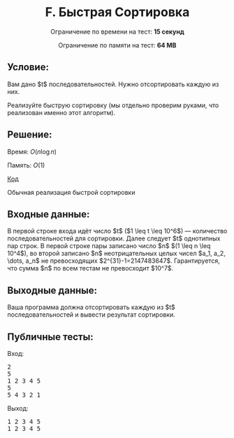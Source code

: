 <center><h1>F. Быстрая Сортировка</h1></center>
    
<p><center>Ограничение по времени на тест: <b>15 секунд</b></center></p>

<p><center>Ограничение по памяти на тест: <b>64 MB</b></center></p>

<h2>Условие:</h2>

<div><p>Вам дано $t$ последовательностей. Нужно отсортировать каждую из них.</p><p>Реализуйте быструю сортировку (мы отдельно проверим руками, что реализован именно этот алгоритм).</p></div>

<h2>Решение:</h2>

Время: $O(n \log n)$

Память: $O(1)$

[Код](solution.cpp)

Обычная реализация быстрой сортировки

<h2>Входные данные:</h2>

<p>В первой строке входа идёт число $t$ ($1 \leq t \leq 10^6$) — количество последовательностей для сортировки. Далее следует $t$ однотипных пар строк. В первой строке пары записано число $n$ $(1 \leq n \leq 10^4$), во второй записано $n$ неотрицательных целых чисел $a_1, a_2, \dots, a_n$ не превосходящих $2^{31}-1=2147483647$. Гарантируется, что сумма $n$ по всем тестам не превосходит $10^7$.</p>

<h2>Выходные данные:</h2>

<p>Ваша программа должна отсортировать каждую из $t$ последовательностей и вывести результат сортировки.</p>

<h2>Публичные тесты:</h2>

Вход:

<pre>
2
5
1 2 3 4 5
5
5 4 3 2 1
</pre>

Выход:

<pre>
1 2 3 4 5 
1 2 3 4 5 
</pre>